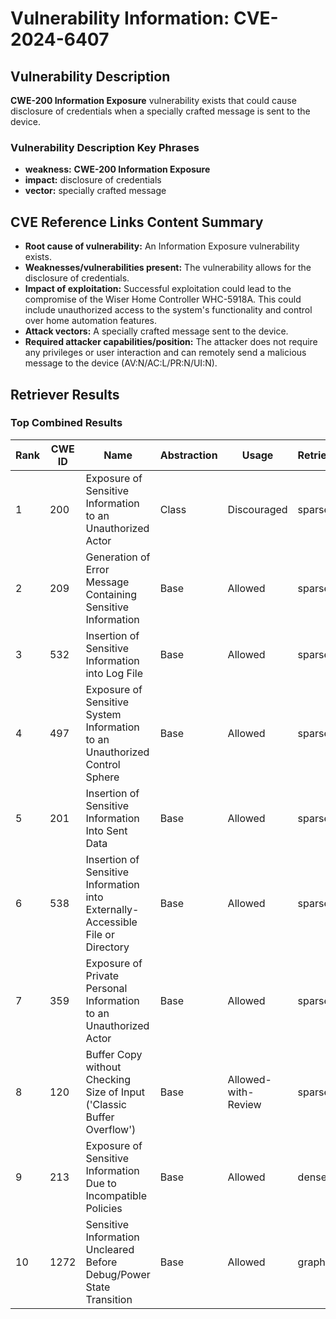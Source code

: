 # Vulnerability Information: CVE-2024-6407

## Vulnerability Description
**CWE-200 Information Exposure** vulnerability exists that could cause disclosure of credentials when a specially crafted message is sent to the device.

### Vulnerability Description Key Phrases
- **weakness:** **CWE-200 Information Exposure**
- **impact:** disclosure of credentials
- **vector:** specially crafted message

## CVE Reference Links Content Summary
- **Root cause of vulnerability:** An Information Exposure vulnerability exists.
- **Weaknesses/vulnerabilities present:** The vulnerability allows for the disclosure of credentials.
- **Impact of exploitation:** Successful exploitation could lead to the compromise of the Wiser Home Controller WHC-5918A. This could include unauthorized access to the system's functionality and control over home automation features.
- **Attack vectors:** A specially crafted message sent to the device.
- **Required attacker capabilities/position:** The attacker does not require any privileges or user interaction and can remotely send a malicious message to the device (AV:N/AC:L/PR:N/UI:N).

## Retriever Results

### Top Combined Results

| Rank | CWE ID | Name | Abstraction | Usage  | Retrievers | Individual Scores |
|------|--------|------|-------------|-------|------------|-------------------|
| 1 | 200 | Exposure of Sensitive Information to an Unauthorized Actor | Class | Discouraged | sparse | 0.185 |
| 2 | 209 | Generation of Error Message Containing Sensitive Information | Base | Allowed | sparse | 0.163 |
| 3 | 532 | Insertion of Sensitive Information into Log File | Base | Allowed | sparse | 0.151 |
| 4 | 497 | Exposure of Sensitive System Information to an Unauthorized Control Sphere | Base | Allowed | sparse | 0.147 |
| 5 | 201 | Insertion of Sensitive Information Into Sent Data | Base | Allowed | sparse | 0.143 |
| 6 | 538 | Insertion of Sensitive Information into Externally-Accessible File or Directory | Base | Allowed | sparse | 0.141 |
| 7 | 359 | Exposure of Private Personal Information to an Unauthorized Actor | Base | Allowed | sparse | 0.140 |
| 8 | 120 | Buffer Copy without Checking Size of Input ('Classic Buffer Overflow') | Base | Allowed-with-Review | sparse | 0.138 |
| 9 | 213 | Exposure of Sensitive Information Due to Incompatible Policies | Base | Allowed | dense | 0.706 |
| 10 | 1272 | Sensitive Information Uncleared Before Debug/Power State Transition | Base | Allowed | graph | 0.002 |

